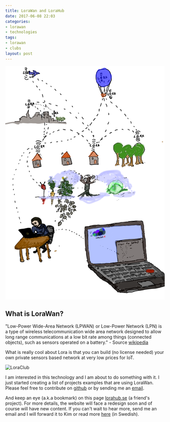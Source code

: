 ```yaml
---
title: LoraWan and LoraHub
date: 2017-06-08 22:03
categories:
- lorawan
- technologies
tags:
- lorawan
- clubs
layout: post
---
```


![what is Lora](/images/lorahub.svg)
## What is LoraWan?
"Low-Power Wide-Area Network (LPWAN) or Low-Power Network (LPN) is a type of wireless telecommunication wide area network designed to allow long range communications at a low bit rate among things (connected objects), such as sensors operated on a battery." - Source [wikipedia](https://en.m.wikipedia.org/wiki/LPWAN)

What is really cool about Lora is that you can build (no license needed) your own private sensors based network at very low prices for IoT. 

![LoraClub](https://farm5.staticflickr.com/4394/36013043020_a1229999f5_b.jpg)

I am interested in this technology and I am about to do something with it. I just started creating a list of projects examples that are using LoraWan. Please feel free to contribute on [github](https://github.com/alinmechenici/LoRa-projects) or by sending me an <a href="mailto:alin@mechenici.ro">email</a>.

And keep an eye (a.k.a bookmark) on this page <a href="http://lorahub.se"> lorahub.se</a> (a friend's project). For more details, the website will face a redesign soon and of course will have new content. If you can't wait to hear more, send me an email and I will forward it to Kim or read more [here](https://mjardevi.se/lyckad-natverkstraff-om-lora/) (in Swedish). 
